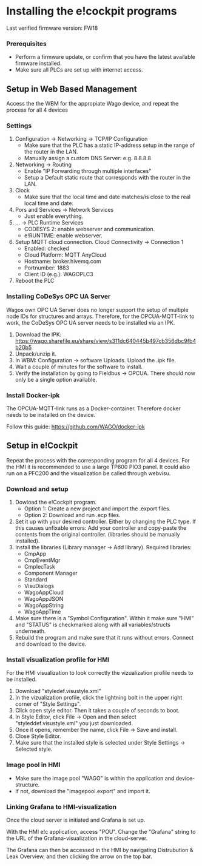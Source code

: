 # Installing the e!cockpit programs

Last verified firmware version: FW18

### Prerequisites
- Perform a firmware update, or confirm that you have the latest available firmware installed.
- Make sure all PLCs are set up with internet access.  

## Setup in Web Based Management
Access the the WBM for the appropiate Wago device, and repeat the process for all 4 devices

### Settings
 1. Configuration -> Networking -> TCP/IP Configuration
    - Make sure that the PLC has a static IP-address setup in the range of the router in the LAN. 
    - Manually assign a custom DNS Server: e.g. 8.8.8.8
 2. Networking -> Routing 
    - Enable "IP Forwarding through multiple interfaces"
    - Setup a Default static route that corresponds with the router in the LAN. 
 3. Clock
    - Make sure that the local time and date matches/is close to the real local time and date. 
 4. Pors and Services -> Network Services
    - Just enable everything. 
 5. ... -> PLC Runtime Services
    - CODESYS 2: enable webserver and communication. 
    - e!RUNTIME: enable webserver. 
 6. Setup MQTT cloud connection. Cloud Connectivity -> Connection 1
    - Enabled: checked
    - Cloud Platform: MQTT AnyCloud
    - Hostname: broker.hivemq.com
    - Portnumber: 1883
    - Client ID (e.g.): WAGOPLC3
 7. Reboot the PLC

### Installing CoDeSys OPC UA Server
Wagos own OPC UA Server does no longer support the setup of multiple node IDs for structures and arrays. Therefore, for the OPCUA-MQTT-link to work, the CoDeSys OPC UA server needs to be installed via an IPK. 

1. Download the IPK: https://wago.sharefile.eu/share/view/s311dc640445b497cb356dbc9fb4b20b5
2. Unpack/unzip it.
3. In WBM: Configuration -> software Uploads. Upload the .ipk file. 
4. Wait a couple of minutes for the software to install. 
5. Verify the installation by going to Fieldbus -> OPCUA. There should now only be a single option available. 

### Install Docker-ipk
The OPCUA-MQTT-link runs as a Docker-container. Therefore docker needs to be installed on the device.

Follow this guide: https://github.com/WAGO/docker-ipk


## Setup in e!Cockpit
Repeat the process with the corresponding program for all 4 devices. 
For the HMI it is recommended to use a large TP600 PIO3 panel. It could also run on a PFC200 and the visualization be called through webvisu. 

### Download and setup
1. Dowload the e!Cockpit program. 
   - Option 1: Create a new project and import the .export files. 
   - Option 2: Download and run .ecp files. 
2. Set it up with your desired controller. Either by changing the PLC type. If this causes unfixable errors: Add your controller and copy-paste the contents from the original controller. (libraries should be manually installed).
3. Install the libraries (Library manager -> Add library).
   Required libraries:
   - CmpApp
   - CmpEventMgr
   - CmpIecTask
   - Component Manager
   - Standard
   - VisuDialogs
   - WagoAppCloud
   - WagoAppJSON
   - WagoAppString
   - WagoAppTime
 5. Make sure there is a "Symbol Configuration". Within it make sure "HMI" and "STATUS" is checkmarked along with all variables/structs underneath. 
 6. Rebuild the program and make sure that it runs without errors. Connect and download to the device. 

### Install visualization profile for HMI
For the HMI visualization to look correctly the vizualization profile needs to be installed.
1. Download "styledef.visustyle.xml"
2. In the vizualization profile, click the lightning bolt in the upper right corner of "Style Settings". 
3. Click open style editor. Then it takes a couple of seconds to boot. 
4. In Style Editor, click File -> Open and then select "styleddef.visustyle.xml" you just downloaded. 
5. Once it opens, remember the name, click File -> Save and install. 
6. Close Style Editor. 
7. Make sure that the installed style is selected under Style Settings -> Selected style. 


### Image pool in HMI
- Make sure the image pool "WAGO" is within the application and device-structure. 
- If not, download the "imagepool.export" and import it. 

### Linking Grafana to HMI-visualization

Once the cloud server is initiated and Grafana is set up. 

With the HMI e!c application, access "POU". Change the "Grafana" string to the URL of the Grafana-visualization in the cloud-server.

The Grafana can then be accessed in the HMI by navigating Distrubution & Leak Overview, and then clicking the arrow on the top bar. 

